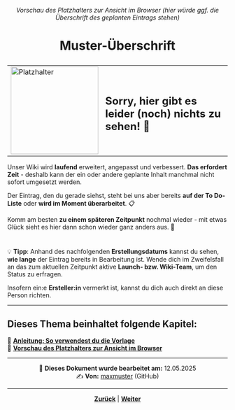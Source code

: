 <p align="center"><em>Vorschau des Platzhalters zur Ansicht im Browser (hier würde ggf. die Überschrift des geplanten Eintrags stehen)</em></p>

# <p align="center">Muster-Überschrift</p>

<div align="center">
  <table>
    <tr>
      <td>
        <img src="https://github.com/user-attachments/assets/69b70f12-916c-4167-8920-c6055f5903d5" alt="Platzhalter" width="200">
      </td>
      <td>
        <h2>Sorry, hier gibt es leider (noch) nichts zu sehen! 👀</h2>
      </td>
    </tr>
  </table>
</div>

Unser Wiki wird **laufend** erweitert, angepasst und verbessert. **Das erfordert Zeit** - deshalb kann der ein oder andere geplante Inhalt manchmal nicht sofort umgesetzt werden.

Der Eintrag, den du gerade siehst, steht bei uns aber bereits **auf der To Do-Liste** oder **wird im Moment überarbeitet**. 📋

Komm am besten **zu einem späteren Zeitpunkt** nochmal wieder - mit etwas Glück sieht es hier dann schon wieder ganz anders aus. 🚀

#

💡 **Tipp**: Anhand des nachfolgenden **Erstellungsdatums** kannst du sehen, **wie lange** der Eintrag bereits in Bearbeitung ist. Wende dich im Zweifelsfall an das zum aktuellen Zeitpunkt aktive **Launch- bzw. Wiki-Team**, um den Status zu erfragen.

Insofern ein:e **Ersteller:in** vermerkt ist, kannst du dich auch direkt an diese Person richten.

---

**Dieses Thema beinhaltet folgende Kapitel:**
---

🔹 [**Anleitung: So verwendest du die Vorlage**](/docs/00-willkommen/03-styleguide/00-platzhalter/01-anleitung/README.md)<br>
🔹 [**Vorschau des Platzhalters zur Ansicht im Browser**](/docs/00-willkommen/03-styleguide/00-platzhalter/02-vorschau/README.md)

---

<p align="center">
📅 <strong>Dieses Dokument wurde bearbeitet am:</strong> 12.05.2025
<br>
✍️ <strong>Von:</strong> <a href="https://github.com/dein_github_username">maxmuster</a> (GitHub)
</p>

---

<p align="center"><a href="/docs/00-willkommen/03-styleguide/00-platzhalter/01-anleitung/README.md"><strong>Zurück</strong></a> | <a href="/docs/01-organisation/README.md"><strong>Weiter</strong></a></p>
